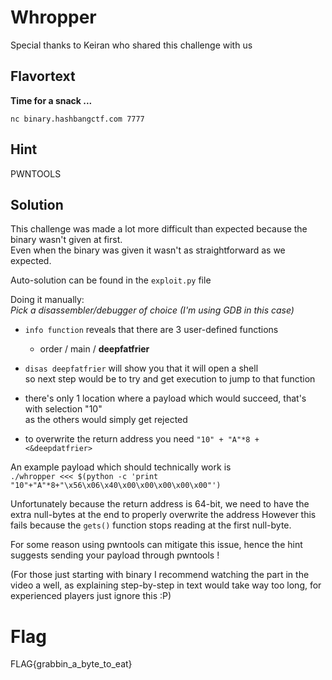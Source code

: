 # Whropper
Special thanks to Keiran who shared this challenge with us

## Flavortext
**Time for a snack ...**  

`nc binary.hashbangctf.com 7777`  

## Hint
PWNTOOLS

## Solution
This challenge was made a lot more difficult than expected because the binary wasn't given at first.  
Even when the binary was given it wasn't as straightforward as we expected. 

Auto-solution can be found in the `exploit.py` file 

Doing it manually:  
_Pick a disassembler/debugger of choice (I'm using GDB in this case)_  

- `info function` reveals that there are 3 user-defined functions  
   - order  /   main   /   **deepfatfrier**  
   
- `disas deepfatfrier` will show you that it will open a shell  
   so next step would be to try and get execution to jump to that function  

-  there's only 1 location where a payload which would succeed, that's with selection "10"  
   as the others would simply get rejected  
   
-  to overwrite the return address you need `"10" + "A"*8 + <&deepdatfrier>` 

An example payload which should technically work is   
`./whropper <<< $(python -c 'print "10"+"A"*8+"\x56\x06\x40\x00\x00\x00\x00\x00"')`

Unfortunately because the return address is 64-bit, we need to have the extra null-bytes at the end to properly overwrite the address
However this fails because the `gets()` function stops reading at the first null-byte. 

For some reason using pwntools can mitigate this issue, hence the hint suggests sending your payload through pwntools ! 

   
(For those just starting with binary I recommend watching the part in the video a well, as explaining step-by-step in text would take way too long, for experienced players just ignore this :P) 


# Flag 
FLAG{grabbin_a_byte_to_eat}

